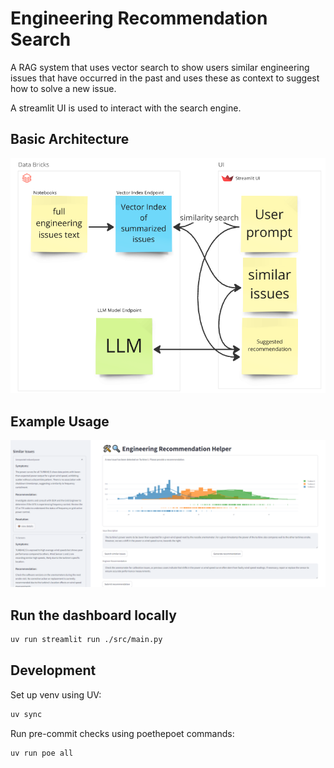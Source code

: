 # Engineering Recommendation Search
A RAG system that uses vector search to show users similar engineering issues that have 
occurred in the past and uses these as context to suggest how to solve a new issue. 

A streamlit UI is used to interact with the search engine.


## Basic Architecture
![architecture_diag.png](architecture_diag.png)


## Example Usage
![example_usage](example_usage.png)


## Run the dashboard locally
```sh
uv run streamlit run ./src/main.py
```


## Development
Set up venv using UV:
```bash
uv sync
```


Run pre-commit checks using poethepoet commands:
```bash
uv run poe all
```
